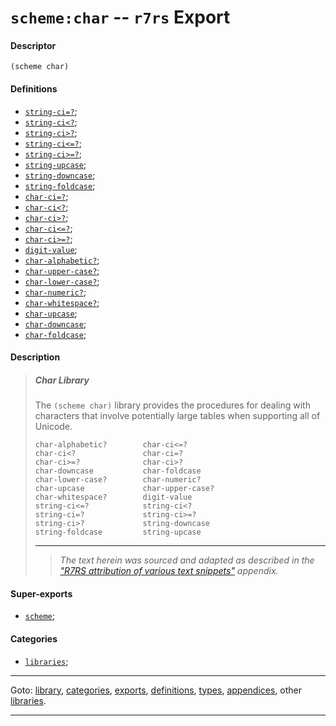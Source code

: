 

<a id='export__r7rs__scheme_3a_char'></a>

# `scheme:char` -- `r7rs` Export


<a id='export__r7rs__scheme_3a_char__descriptor'></a>

#### Descriptor

````
(scheme char)
````


<a id='export__r7rs__scheme_3a_char__definitions'></a>

#### Definitions

 * [`string-ci=?`](../../r7rs/definitions/string-ci_3d_3f.md#definition__r7rs__string-ci_3d_3f);
 * [`string-ci<?`](../../r7rs/definitions/string-ci_3c_3f.md#definition__r7rs__string-ci_3c_3f);
 * [`string-ci>?`](../../r7rs/definitions/string-ci_3e_3f.md#definition__r7rs__string-ci_3e_3f);
 * [`string-ci<=?`](../../r7rs/definitions/string-ci_3c_3d_3f.md#definition__r7rs__string-ci_3c_3d_3f);
 * [`string-ci>=?`](../../r7rs/definitions/string-ci_3e_3d_3f.md#definition__r7rs__string-ci_3e_3d_3f);
 * [`string-upcase`](../../r7rs/definitions/string-upcase.md#definition__r7rs__string-upcase);
 * [`string-downcase`](../../r7rs/definitions/string-downcase.md#definition__r7rs__string-downcase);
 * [`string-foldcase`](../../r7rs/definitions/string-foldcase.md#definition__r7rs__string-foldcase);
 * [`char-ci=?`](../../r7rs/definitions/char-ci_3d_3f.md#definition__r7rs__char-ci_3d_3f);
 * [`char-ci<?`](../../r7rs/definitions/char-ci_3c_3f.md#definition__r7rs__char-ci_3c_3f);
 * [`char-ci>?`](../../r7rs/definitions/char-ci_3e_3f.md#definition__r7rs__char-ci_3e_3f);
 * [`char-ci<=?`](../../r7rs/definitions/char-ci_3c_3d_3f.md#definition__r7rs__char-ci_3c_3d_3f);
 * [`char-ci>=?`](../../r7rs/definitions/char-ci_3e_3d_3f.md#definition__r7rs__char-ci_3e_3d_3f);
 * [`digit-value`](../../r7rs/definitions/digit-value.md#definition__r7rs__digit-value);
 * [`char-alphabetic?`](../../r7rs/definitions/char-alphabetic_3f.md#definition__r7rs__char-alphabetic_3f);
 * [`char-upper-case?`](../../r7rs/definitions/char-upper-case_3f.md#definition__r7rs__char-upper-case_3f);
 * [`char-lower-case?`](../../r7rs/definitions/char-lower-case_3f.md#definition__r7rs__char-lower-case_3f);
 * [`char-numeric?`](../../r7rs/definitions/char-numeric_3f.md#definition__r7rs__char-numeric_3f);
 * [`char-whitespace?`](../../r7rs/definitions/char-whitespace_3f.md#definition__r7rs__char-whitespace_3f);
 * [`char-upcase`](../../r7rs/definitions/char-upcase.md#definition__r7rs__char-upcase);
 * [`char-downcase`](../../r7rs/definitions/char-downcase.md#definition__r7rs__char-downcase);
 * [`char-foldcase`](../../r7rs/definitions/char-foldcase.md#definition__r7rs__char-foldcase);


<a id='export__r7rs__scheme_3a_char__description'></a>

#### Description

> ##### Char Library
> 
> The `(scheme char)` library provides the procedures for dealing with
> characters that involve potentially large tables when supporting all of Unicode.
> 
> ````
> char-alphabetic?        char-ci<=?
> char-ci<?               char-ci=?
> char-ci>=?              char-ci>?
> char-downcase           char-foldcase
> char-lower-case?        char-numeric?
> char-upcase             char-upper-case?
> char-whitespace?        digit-value
> string-ci<=?            string-ci<?
> string-ci=?             string-ci>=?
> string-ci>?             string-downcase
> string-foldcase         string-upcase
> ````
> 
> 
> ----
> > *The text herein was sourced and adapted as described in the ["R7RS attribution of various text snippets"](../../r7rs/appendices/attribution.md#appendix__r7rs__attribution) appendix.*


<a id='export__r7rs__scheme_3a_char__super-exports'></a>

#### Super-exports

 * [`scheme`](../../r7rs/exports/scheme.md#export__r7rs__scheme);


<a id='export__r7rs__scheme_3a_char__categories'></a>

#### Categories

 * [`libraries`](../../r7rs/categories/libraries.md#category__r7rs__libraries);

----

Goto: [library](../../r7rs/_index.md#library__r7rs), [categories](../../r7rs/categories/_index.md#toc__r7rs__categories), [exports](../../r7rs/exports/_index.md#toc__r7rs__exports), [definitions](../../r7rs/definitions/_index.md#toc__r7rs__definitions), [types](../../r7rs/types/_index.md#toc__r7rs__types), [appendices](../../r7rs/appendices/_index.md#toc__r7rs__appendices), other [libraries](../../_libraries.md#toc__libraries).

----

